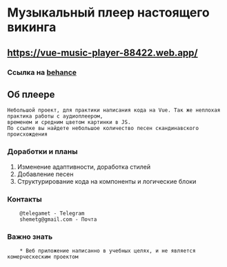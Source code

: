 # Музыкальный плеер настоящего викинга
## https://vue-music-player-88422.web.app/
### Ссылка на [behance](https://www.behance.net/gallery/118364647/pleer-nastojaschego-vikingia)
## Об плеере
```
Небольшой проект, для практики написания кода на Vue. Так же неплохая практика работы с аудиоплеером, 
временем и средним цветом картинки в JS.
По ссылке вы найдете небольшое количество песен скандинавского происхождения
```

### Доработки и планы

1. Изменение адаптивности, доработка стилей
1. Добавление песен
1. Структурирование кода на компоненты и логические блоки

### Контакты
```
    @telegamet - Telegram
    shemetg@gmail.com - Почта
```
### Важно знать
```
    * Веб приложение написанно в учебных целях, и не является комерческеским проектом
```